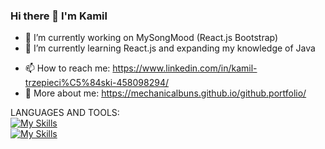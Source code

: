 ### Hi there 👋 I'm Kamil

<!--
**MechanicalBuns/MechanicalBuns** is a ✨ _special_ ✨ repository because its `README.md` (this file) appears on your GitHub profile.

Here are some ideas to get you started:
-->
- 🔭 I’m currently working on MySongMood (React.js Bootstrap)
- 🌱 I’m currently learning React.js and expanding my knowledge of Java

<!--
- 👯 I’m looking to collaborate
- 🤔 I’m looking for help with ...
- 💬 Ask me about ...
-->
- 📫 How to reach me: https://www.linkedin.com/in/kamil-trzepieci%C5%84ski-458098294/
- 🔎 More about me: https://mechanicalbuns.github.io/github.portfolio/
<!--
- 😄 Pronouns: ...
- ⚡ Fun fact: ...
-->

LANGUAGES AND TOOLS:<br>
[![My Skills](https://skillicons.dev/icons?i=cs,java,cpp,js,html,css,react,threejs,bootstrap)](https://skillicons.dev)<br>
[![My Skills](https://skillicons.dev/icons?i=unity,vscode,idea,visualstudio,ps,ai)](https://skillicons.dev)
